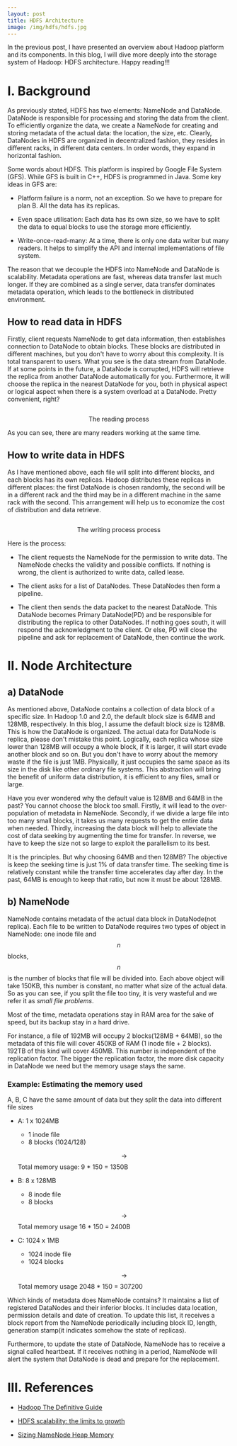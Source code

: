 ```yaml
---
layout: post
title: HDFS Architecture
image: /img/hdfs/hdfs.jpg
---
```


In the previous post, I have presented an overview about Hadoop platform and its components. In this blog, I will dive more deeply into the storage system of Hadoop: HDFS architecture. Happy reading!!!

# I. Background

As previously stated, HDFS has two elements: NameNode and DataNode. DataNode is responsible for processing and storing the data from the client. To efficiently organize the data, we create a NameNode for creating and storing metadata of the actual data: the location, the size, etc. Clearly, DataNodes in HDFS are organized in decentralized fashion, they resides in different racks, in different data centers. In order words, they expand in horizontal fashion.

Some words about HDFS. This platform is inspired by Google File System (GFS). While GFS is built in C++, HDFS is programmed in Java. Some key ideas in GFS are:

- Platform failure is a norm, not an exception. So we have to prepare for plan B. All the data has its replicas.

- Even space utilisation: Each data has its own size, so we have to split the data to equal blocks to use the storage more efficiently.

- Write-once-read-many: At a time, there is only one data writer but many readers. It helps to simplify the API and internal implementations of file system.

The reason that we decouple the HDFS into NameNode and DataNode is scalability. Metadata operations are fast, whereas data transfer last much longer. If they are combined as a single server, data transfer dominates metadata operation, which leads to the bottleneck in distributed environment.

## How to read data in HDFS

Firstly, client requests NameNode to get data information, then establishes connection to DataNode to obtain blocks. These blocks are distributed in different machines, but you don't have to worry about this complexity. It is total transparent to users. What you see is the data stream from DataNode. If at some points in the future, a DataNode is corrupted, HDFS will retrieve the replica from another DataNode automatically for you. Furthermore, it will choose the replica in the nearest DataNode for you, both in physical aspect or logical aspect when there is a system overload at a DataNode. Pretty convenient, right?

<p align="center">
 <img src="/img/hdfs/hdfs-data-flow-read.png" alt="" align="middle">
 <div align="center"> The reading process</div>
</p>

As you can see, there are many readers working at the same time.

## How to write data in HDFS

As I have mentioned above, each file will split into different blocks, and each blocks has its own replicas. Hadoop distributes these replicas in different places: the first DataNode is chosen randomly, the second will be in a different rack and the third may be in a different machine in the same rack with the second. This arrangement will help us to economize the cost of distribution and data retrieve.

<p align="center">
 <img src="/img/hdfs/HDFS_Client_Write_File.png" alt="" align="middle">
 <div align="center"> The writing process process</div>
</p>

Here is the process:

- The client requests the NameNode for the permission to write data. The NameNode checks the validity and possible conflicts. If nothing is wrong, the client is authorized to write data, called lease.

- The client asks for a list of DataNodes. These DataNodes then form a pipeline.

- The client then sends the data packet to the nearest DataNode. This DataNode becomes Primary DataNode(PD) and be responsible for distributing the replica to other DataNodes. If nothing goes south, it will respond the acknowledgment to the client. Or else, PD will close the pipeline and ask for replacement of DataNode, then continue the work.

# II. Node Architecture

## a) DataNode

As mentioned above, DataNode contains a collection of data block of a specific size. In Hadoop 1.0 and 2.0, the default block size is 64MB and 128MB, respectively. In this blog, I assume the default block size is 128MB. This is how the DataNode is organized. The actual data for DataNode is replica, please don't mistake this point. Logically, each replica whose size lower than 128MB will occupy a whole block, if it is larger, it will start evade another block and so on. But you don't have to worry about the memory waste if the file is just 1MB. Physically, it just occupies the same space as its size in the disk like other ordinary file systems. This abstraction will bring the benefit of uniform data distribution, it is efficient to any files, small or large.

Have you ever wondered why the default value is 128MB and 64MB in the past? You cannot choose the block too small. Firstly, it will lead to the over-population of metadata in NameNode. Secondly, if we divide a large file into too many small blocks, it takes us many requests to get the entire data when needed. Thirdly, increasing the data block will help to alleviate the cost of data seeking by augmenting the time for transfer. In reverse, we have to keep the size not so large to exploit the parallelism to its best.

It is the principles. But why choosing 64MB and then 128MB? The objective is keep the seeking time is just 1% of data transfer time. The seeking time is relatively constant while the transfer time accelerates day after day. In the past, 64MB is enough to keep that ratio, but now it must be about 128MB.

## b) NameNode

NameNode contains metadata of the actual data block in DataNode(not replica). Each file to be written to DataNode requires two types of object in NameNode: one inode file and $$n$$ blocks, $$n$$ is the number of blocks that file will be divided into. Each above object will take 150KB, this number is constant, no matter what size of the actual data. So as you can see, if you split the file too tiny, it is very wasteful and we refer it as _small file problems_.

Most of the time, metadata operations stay in RAM area for the sake of speed, but its backup stay in a hard drive.

For instance, a file of 192MB will occupy 2 blocks(128MB + 64MB), so the metadata of this file will cover 450KB of RAM (1 inode file + 2 blocks). 192TB of this kind will cover 450MB. This number is independent of the replication factor. The bigger the replication factor, the more disk capacity in DataNode we need but the memory usage stays the same.

### Example: Estimating the memory used

A, B, C have the same amount of data but they split the data into different file sizes

- A: 1 x 1024MB

  - 1 inode file
  - 8 blocks (1024/128)

  $$\rightarrow$$ Total memory usage: 9 * 150 = 1350B

- B: 8 x 128MB

  - 8 inode file
  - 8 blocks

  $$\rightarrow$$ Total memory usage 16 * 150 = 2400B

- C: 1024 x 1MB

  - 1024 inode file
  - 1024 blocks

  $$\rightarrow$$ Total memory usage 2048 * 150 = 307200

Which kinds of metadata does NameNode contains? It maintains a list of registered DataNodes and their inferior blocks. It includes data location, permission details and date of creation. To update this list, it receives a block report from the NameNode periodically including block ID, length, generation stamp(it indicates somehow the state of replicas).

Furthermore, to update the state of DataNode, NameNode has to receive a signal called heartbeat. If it receives nothing in a period, NameNode will alert the system that DataNode is dead and prepare for the replacement.

# III. References

- [Hadoop The Definitive Guide](http://barbie.uta.edu/~jli/Resources/MapReduce&Hadoop/Hadoop%20The%20Definitive%20Guide.pdf)

- [HDFS scalability: the limits to growth](http://c59951.r51.cf2.rackcdn.com/5424-1908-shvachko.pdf)

- [Sizing NameNode Heap Memory](https://www.cloudera.com/documentation/enterprise/5-10-x/topics/admin_nn_memory_config.html)